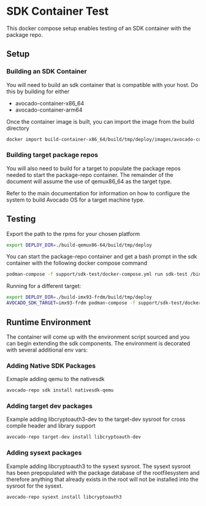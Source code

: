 # SDK Container Test
This docker compose setup enables testing of an SDK container with the package repo.

## Setup

### Building an SDK Container

You will need to build an sdk container that is compatible with your host. Do this by building for either

* avocado-container-x86_64
* avocado-container-arm64

Once the container image is built, you can import the image from the build directory

```bash
docker import build-container-x86_64/build/tmp/deploy/images/avocado-container-x86_64/avocado-image-container-avocado-container-x86_64.rootfs.tar.bz2 avocadolinux/sdk:dev
```

### Building target package repos

You will also need to build for a target to populate the package repos needed to start the package-repo container. The remainder of the document will assume the use of qemux86_64 as the target type.

Refer to the main documentation for information on how to configure the system to build Avocado OS for a target machine type.

## Testing

Export the path to the rpms for your chosen platform

```bash
export DEPLOY_DIR=./build-qemux86-64/build/tmp/deploy
```

You can start the package-repo container and get a bash prompt in the sdk container with the following docker compose command

```bash
podman-compose -f support/sdk-test/docker-compose.yml run sdk-test /bin/bash
```

Running for a different target:

```bash
export DEPLOY_DIR=./build-imx93-frdm/build/tmp/deploy
AVOCADO_SDK_TARGET=imx93-frdm podman-compose -f support/sdk-test/docker-compose.yml run sdk-test /bin/bash
```

## Runtime Environment

The container will come up with the environment script sourced and you can begin extending the sdk components. The environment is decorated with several additional env vars:

### Adding Native SDK Packages

Exmaple adding qemu to the nativesdk

```bash
avocado-repo sdk install nativesdk-qemu
```

### Adding target dev packages

Example adding libcryptoauth3-dev to the target-dev sysroot for cross compile header and library support

```bash
avocado-repo target-dev install libcryptoauth-dev
```

### Adding sysext packages

Example adding libcryptoauth3 to the sysext sysroot. The sysext sysroot has been prepopulated with the package database of the rootfilesystem and therefore anything that already exists in the root will not be installed into the sysroot for the sysext.

```bash
avocado-repo sysext install libcryptoauth3
```


